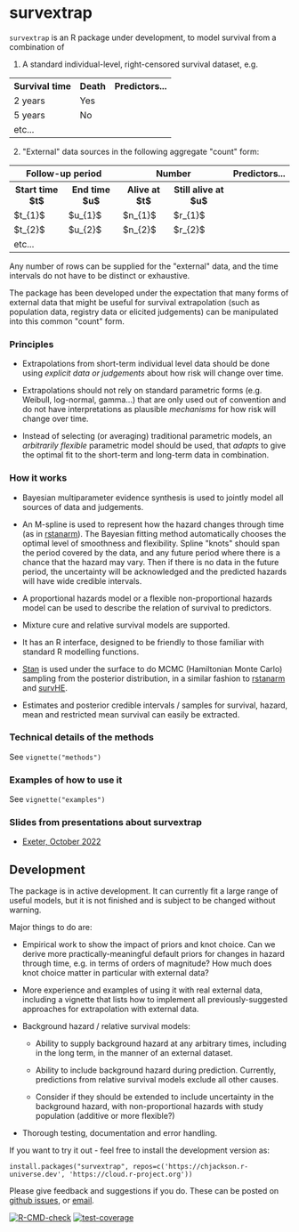 # survextrap 

`survextrap` is an R package under development, to model survival from a combination of 

1. A standard individual-level, right-censored survival dataset, e.g.

<table> 
<tr>
<th>Survival time</th>
<th>Death</th>
<th>Predictors...</th>
</tr> 

<tr>
<td> 2 years </td>
<td> Yes </td>
<td></td>
</tr>

<tr>
<td> 5 years </td>
<td> No </td>
<td></td>
</tr>

<tr>
<td>etc...</td>
<td></td>
</tr>

</table>

2. "External" data sources in the following aggregate "count" form:

<table> 
<tr>
<th colspan="2">Follow-up period </th>
<th colspan="2">Number</th>
<th>Predictors...</th>

</tr> 
<tr><th>Start time $t$</th><th>End time $u$</th><th>Alive at $t$</th><th>Still alive at $u$</th>
<th></th>
</tr>

<tr>
<td> $t_{1}$ </td>
<td> $u_{1}$ </td>
<td> $n_{1}$ </td>
<td> $r_{1}$ </td>
<td></td>
</tr>

<tr>
<td> $t_{2}$ </td>
<td> $u_{2}$ </td>
<td> $n_{2}$ </td>
<td> $r_{2}$ </td>
<td></td>
</tr>

<tr>
<td>etc...</td>
<td></td>
<td></td>
<td></td>
<td></td>

</tr>

</table>

Any number of rows can be supplied for the "external" data, and the time intervals do not have to be distinct or exhaustive. 

The package has been developed under the expectation that many forms of external data that might be useful for survival extrapolation (such as population data, registry data or elicited judgements) can be manipulated into this common "count" form.

### Principles

* Extrapolations from short-term individual level data should be done using _explicit data or judgements_ about how risk will change over time. 

* Extrapolations should not rely on standard parametric forms (e.g. Weibull, log-normal, gamma...) that are only used out of convention and do not have interpretations as plausible _mechanisms_ for how risk will change over time.

* Instead of selecting (or averaging) traditional parametric models, an _arbitrarily flexible_ parametric model should be used, that _adapts_ to give the optimal fit to the short-term and long-term data in combination.


### How it works 

* Bayesian multiparameter evidence synthesis is used to jointly model all sources of data and judgements.

* An M-spline is used to represent how the hazard changes through time (as in [rstanarm](https://arxiv.org/abs/2002.09633)).  The Bayesian fitting method automatically chooses the optimal level of smoothness and flexibility.  Spline "knots" should span the period covered by the data, and any future period where there is a chance that the hazard may vary.  Then if there is no data in the future period, the uncertainty will be acknowledged and the predicted hazards will have wide credible intervals.

* A proportional hazards model or a flexible non-proportional hazards model can be used to describe the relation of survival to predictors. 

* Mixture cure and relative survival models are supported.

* It has an R interface, designed to be friendly to those familiar with standard R modelling functions.

* [Stan](https://mc-stan.org/) is used under the surface to do MCMC (Hamiltonian Monte Carlo) sampling from the posterior distribution, in a similar fashion to [rstanarm](https://mc-stan.org/rstanarm/) and [survHE](https://CRAN.R-project.org/package=survHE). 

* Estimates and posterior credible intervals / samples for survival, hazard, mean and restricted mean survival can easily be extracted.


### Technical details of the methods

See `vignette("methods")`


### Examples of how to use it 

See `vignette("examples")`


### Slides from presentations about survextrap

* [Exeter, October 2022](https://chjackson.github.io/survextrap/cjackson_survextrap_exeter.pdf)


## Development 

The package is in active development.  It can currently fit a large range of useful models, but it is not finished and is subject to be changed without warning.

Major things to do are:

* Empirical work to show the impact of priors and knot choice.  Can we derive more practically-meaningful default priors for changes in hazard through time, e.g. in terms of orders of magnitude?  How much does knot choice matter in particular with external data?

* More experience and examples of using it with real external data, including a vignette that lists how to implement all previously-suggested approaches for extrapolation with external data.

* Background hazard / relative survival models:

	* Ability to supply background hazard at any arbitrary times, including in the long term, in the manner of an external dataset.

	* Ability to include background hazard during prediction. Currently, predictions from relative survival models exclude all other causes.

	* Consider if they should be extended to include uncertainty in the background hazard, with non-proportional hazards with study population (additive or more flexible?)

* Thorough testing, documentation and error handling.

If you want to try it out - feel free to install the development version as: 

```{r}
install.packages("survextrap", repos=c('https://chjackson.r-universe.dev', 'https://cloud.r-project.org'))
```

Please give feedback and suggestions if you do.  These can be posted on [github issues](https://github.com/chjackson/survextrap/issues), or [email](mailto:chris.jackson@mrc-bsu.cam.ac.uk).

<!-- badges: start -->
[![R-CMD-check](https://github.com/chjackson/survextrap/actions/workflows/R-CMD-check.yaml/badge.svg)](https://github.com/chjackson/survextrap/actions/workflows/R-CMD-check.yaml)
[![test-coverage](https://github.com/chjackson/survextrap/actions/workflows/test-coverage.yaml/badge.svg)](https://app.codecov.io/gh/chjackson/survextrap)
<!-- badges: end -->
